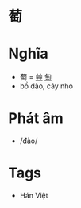 # 萄

# Nghĩa
* 萄 = [艸](艸.md) [匋](匋.md)
* bồ đào, cây nho

# Phát âm
* /đào/

# Tags
* Hán Việt

<script>window.HANZI_FIELD='萄';</script>

